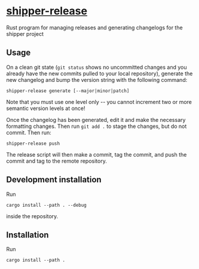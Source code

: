 # [shipper-release](https://crates.io/crates/shipper-release)

Rust program for managing releases and generating changelogs for the shipper project

## Usage

On a clean git state (`git status` shows no uncommitted changes and you already have the new commits pulled to your local repository), generate the new changelog and bump the version string with the following command:

```
shipper-release generate [--major|minor|patch]
```

Note that you must use one level only -- you cannot increment two or more semantic version levels at once!

Once the changelog has been generated, edit it and make the necessary formatting changes. Then run `git add .` to stage the changes, but do not commit. Then run:

```
shipper-release push
```

The release script will then make a commit, tag the commit, and push the commit and tag to the remote repository.


## Development installation

Run

```
cargo install --path . --debug
```

inside the repository.

## Installation

Run

```
cargo install --path .
```